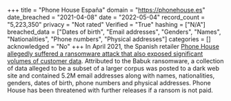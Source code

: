 +++
title = "Phone House España"
domain = "https://phonehouse.es"
date_breached = "2021-04-08"
date = "2022-05-04"
record_count = "5,223,350"
privacy = "Not rated"
Verified = "True"
hashing = ["N/A"]
breached_data = ["Dates of birth", "Email addresses", "Genders", "Names", "Nationalities", "Phone numbers", "Physical addresses"]
categories = []
acknowledged = "No"
+++
In April 2021, the Spanish retailer <a href="https://thetechzone.online/cyberattack-on-phone-house-with-ransomware-and-possible-data-breach/" target="_blank" rel="noopener">Phone House allegedly suffered a ransomware attack that also exposed significant volumes of customer data</a>. Attributed to the Babuk ransomware, a collection of data alleged to be a subset of a larger corpus was posted to a dark web site and contained 5.2M email addresses along with names, nationalities, genders, dates of birth, phone numbers and physical addresses. Phone House has been threatened with further releases if a ransom is not paid.
